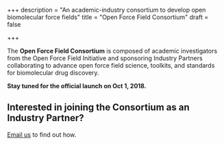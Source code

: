 +++
description = "An academic-industry consortium to develop open biomolecular force fields"
title = "Open Force Field Consortium"
draft = false

+++

The **Open Force Field Consortium** is composed of academic investigators from the Open Force Field Initiative and sponsoring Industry Partners collaborating to advance open force field science, toolkits, and standards for biomolecular drug discovery.

**Stay tuned for the official launch on Oct 1, 2018.**

## Interested in joining the Consortium as an Industry Partner?

[Email us](mailto:john.chodera@choderalab.org) to find out how.
